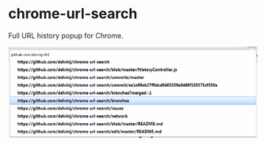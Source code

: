 chrome-url-search
=================

Full URL history popup for Chrome.


![ScreenShot](/screenshots/screen1.png)
